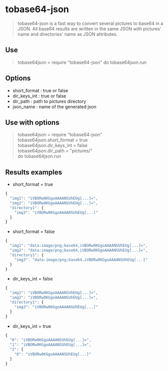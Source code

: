 tobase64-json
=============

> tobase64-json is a fast way to convert several pictures to base64 in a JSON.
All base64 results are written in the same JSON with pictures' name and directories' name as JSON attributes.


## Use
> tobase64json = require "tobase64-json"
do tobase64json.run

## Options
- short_format : true or false
- dir_keys_int : true or false
- dir_path     : path to pictures directory
- json_name    : name of the generated json

## Use with options
> tobase64json = require "tobase64-json"  
tobase64json.short_format = true  
tobase64json.dir_keys_int = false  
tobase64json.dir_path     = "pictures/"  
do tobase64json.run

## Results examples
- short_format = true
```javascript
{
  "img1": "iVBORw0KGgoAAAANSUhEUg[...]=",
  "img2": "iVBORw0KGgoAAAANSUhEUg[...]=",
  "directory1": {
    "img3": "iVBORw0KGgoAAAANSUhEUg[...]"
  }
}
```

- short_format = false
```javascript
{
  "img1": "data:image/png;base64,iVBORw0KGgoAAAANSUhEUg[...]=",
  "img2": "data:image/png;base64,iVBORw0KGgoAAAANSUhEUg[...]=",
  "directory1": {
    "img3": "data:image/png;base64,iVBORw0KGgoAAAANSUhEUg[...]"
  }
}
```

- dir_keys_int = false
```javascript
{
  "img1": "iVBORw0KGgoAAAANSUhEUg[...]=",
  "img2": "iVBORw0KGgoAAAANSUhEUg[...]=",
  "directory1": {
    "img3": "iVBORw0KGgoAAAANSUhEUg[...]"
  }
}
```

- dir_keys_int = true
```javascript
{
  "0": "iVBORw0KGgoAAAANSUhEUg[...]=",
  "1": "iVBORw0KGgoAAAANSUhEUg[...]=",
  "2": {
    "0": "iVBORw0KGgoAAAANSUhEUg[...]"
  }
}
```